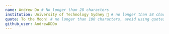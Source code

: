 ```yaml
---
name: Andrew Do # No longer than 28 characters
institution: University of Technology Sydney 🚩 # no longer than 58 characters
quote: To the Moon! # no longer than 100 characters, avoid using quotes(") to guarantee the format remains the same.
github_user: AndrewDDDo
---
```

